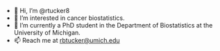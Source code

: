 - 👋 Hi, I’m @rtucker8
- 👀 I’m interested in cancer biostatistics.
- 🌱 I’m currently a PhD student in the Department of Biostatistics at the University of Michigan.
- 📫 Reach me at rbtucker@umich.edu

<!---
rtucker8/rtucker8 is a ✨ special ✨ repository because its `README.md` (this file) appears on your GitHub profile.
You can click the Preview link to take a look at your changes.
--->
